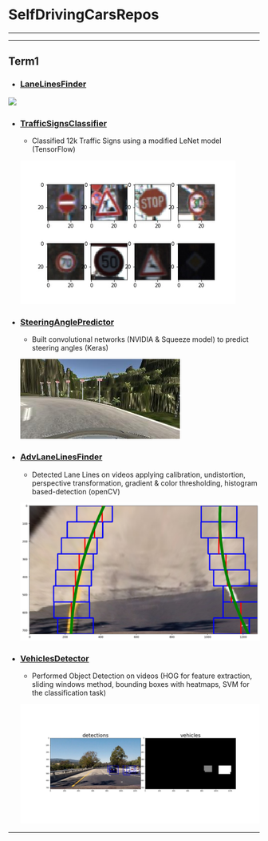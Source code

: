 # SelfDrivingCarsRepos
---


---

## Term1

* ### [LaneLinesFinder](https://github.com/georgosgeorgos/LaneLinesFinder)

![](https://github.com/georgosgeorgos/LaneLinesFinder/blob/master/test_images_output/solidWhiteCurve.jpg)

* ### [TrafficSignsClassifier](https://github.com/georgosgeorgos/TrafficSignsClassifier)

  * Classified 12k Traffic Signs using a modified LeNet model (TensorFlow)
  
  ![](https://github.com/georgosgeorgos/TrafficSignsClassifier/blob/master/examples/sample.jpg)

* ### [SteeringAnglePredictor](https://github.com/georgosgeorgos/BehavioralCloning)

  * Built convolutional networks (NVIDIA & Squeeze model) to predict steering angles (Keras)
  
  ![](https://github.com/georgosgeorgos/BehavioralCloning/blob/master/examples/recovery2.jpg)

* ### [AdvLaneLinesFinder](https://github.com/georgosgeorgos/AdvLaneLinesFinder)

  * Detected Lane Lines on videos applying calibration, undistortion, perspective transformation, gradient & color thresholding, histogram based-detection (openCV)
  
  ![](https://github.com/georgosgeorgos/AdvLaneLinesFinder/blob/master/output_images/pipeline/lines_win_fit.jpg)

* ### [VehiclesDetector](https://github.com/georgosgeorgos/VehiclesDetector)

  * Performed Object Detection on videos (HOG for feature extraction, sliding windows method, bounding boxes with heatmaps, SVM for the classification task)

  ![](https://github.com/georgosgeorgos/VehiclesDetector/blob/master/output_images/pipeline/detections.jpg)
  
-----
